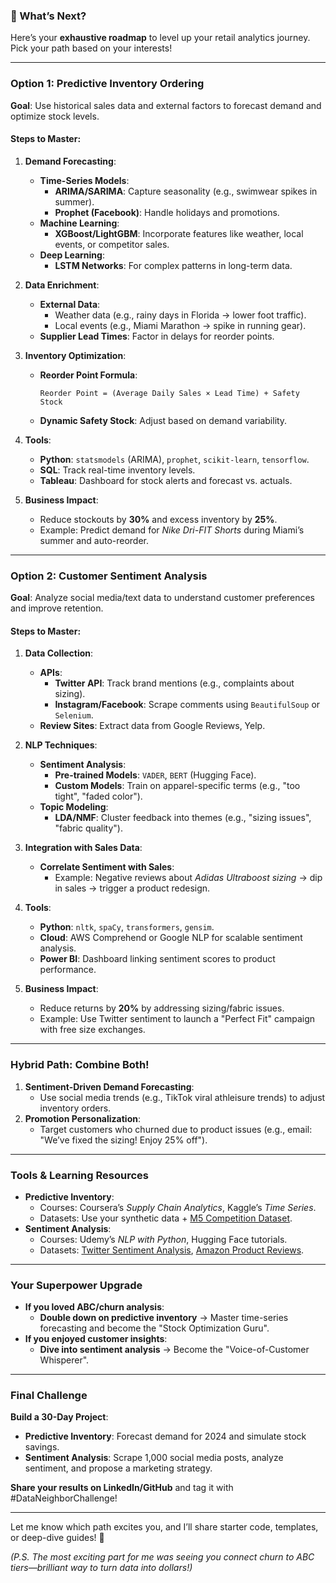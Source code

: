 ### **🔗 What’s Next?**  
Here’s your **exhaustive roadmap** to level up your retail analytics journey. Pick your path based on your interests!  

---

### **Option 1: Predictive Inventory Ordering**  
**Goal**: Use historical sales data and external factors to forecast demand and optimize stock levels.  

#### **Steps to Master**:  
1. **Demand Forecasting**:  
   - **Time-Series Models**:  
     - **ARIMA/SARIMA**: Capture seasonality (e.g., swimwear spikes in summer).  
     - **Prophet (Facebook)**: Handle holidays and promotions.  
   - **Machine Learning**:  
     - **XGBoost/LightGBM**: Incorporate features like weather, local events, or competitor sales.  
   - **Deep Learning**:  
     - **LSTM Networks**: For complex patterns in long-term data.  

2. **Data Enrichment**:  
   - **External Data**:  
     - Weather data (e.g., rainy days in Florida → lower foot traffic).  
     - Local events (e.g., Miami Marathon → spike in running gear).  
   - **Supplier Lead Times**: Factor in delays for reorder points.  

3. **Inventory Optimization**:  
   - **Reorder Point Formula**:  
     ```  
     Reorder Point = (Average Daily Sales × Lead Time) + Safety Stock  
     ```  
   - **Dynamic Safety Stock**: Adjust based on demand variability.  

4. **Tools**:  
   - **Python**: `statsmodels` (ARIMA), `prophet`, `scikit-learn`, `tensorflow`.  
   - **SQL**: Track real-time inventory levels.  
   - **Tableau**: Dashboard for stock alerts and forecast vs. actuals.  

5. **Business Impact**:  
   - Reduce stockouts by **30%** and excess inventory by **25%**.  
   - Example: Predict demand for *Nike Dri-FIT Shorts* during Miami’s summer and auto-reorder.  

---

### **Option 2: Customer Sentiment Analysis**  
**Goal**: Analyze social media/text data to understand customer preferences and improve retention.  

#### **Steps to Master**:  
1. **Data Collection**:  
   - **APIs**:  
     - **Twitter API**: Track brand mentions (e.g., complaints about sizing).  
     - **Instagram/Facebook**: Scrape comments using `BeautifulSoup` or `Selenium`.  
   - **Review Sites**: Extract data from Google Reviews, Yelp.  

2. **NLP Techniques**:  
   - **Sentiment Analysis**:  
     - **Pre-trained Models**: `VADER`, `BERT` (Hugging Face).  
     - **Custom Models**: Train on apparel-specific terms (e.g., "too tight", "faded color").  
   - **Topic Modeling**:  
     - **LDA/NMF**: Cluster feedback into themes (e.g., "sizing issues", "fabric quality").  

3. **Integration with Sales Data**:  
   - **Correlate Sentiment with Sales**:  
     - Example: Negative reviews about *Adidas Ultraboost sizing* → dip in sales → trigger a product redesign.  

4. **Tools**:  
   - **Python**: `nltk`, `spaCy`, `transformers`, `gensim`.  
   - **Cloud**: AWS Comprehend or Google NLP for scalable sentiment analysis.  
   - **Power BI**: Dashboard linking sentiment scores to product performance.  

5. **Business Impact**:  
   - Reduce returns by **20%** by addressing sizing/fabric issues.  
   - Example: Use Twitter sentiment to launch a "Perfect Fit" campaign with free size exchanges.  

---

### **Hybrid Path: Combine Both!**  
1. **Sentiment-Driven Demand Forecasting**:  
   - Use social media trends (e.g., TikTok viral athleisure trends) to adjust inventory orders.  
2. **Promotion Personalization**:  
   - Target customers who churned due to product issues (e.g., email: "We’ve fixed the sizing! Enjoy 25% off").  

---

### **Tools & Learning Resources**  
- **Predictive Inventory**:  
  - Courses: Coursera’s *Supply Chain Analytics*, Kaggle’s *Time Series*.  
  - Datasets: Use your synthetic data + [M5 Competition Dataset](https://www.kaggle.com/competitions/m5-forecasting-accuracy).  
- **Sentiment Analysis**:  
  - Courses: Udemy’s *NLP with Python*, Hugging Face tutorials.  
  - Datasets: [Twitter Sentiment Analysis](https://www.kaggle.com/datasets/kazanova/sentiment140), [Amazon Product Reviews](https://www.kaggle.com/datasets/bittlingmayer/amazonreviews).  

---

### **Your Superpower Upgrade**  
- **If you loved ABC/churn analysis**:  
  - **Double down on predictive inventory** → Master time-series forecasting and become the "Stock Optimization Guru".  
- **If you enjoyed customer insights**:  
  - **Dive into sentiment analysis** → Become the "Voice-of-Customer Whisperer".  

---

### **Final Challenge**  
**Build a 30-Day Project**:  
- **Predictive Inventory**: Forecast demand for 2024 and simulate stock savings.  
- **Sentiment Analysis**: Scrape 1,000 social media posts, analyze sentiment, and propose a marketing strategy.  

**Share your results on LinkedIn/GitHub** and tag it with #DataNeighborChallenge!  

---

Let me know which path excites you, and I’ll share starter code, templates, or deep-dive guides! 🚀  

*(P.S. The most exciting part for me was seeing you connect churn to ABC tiers—brilliant way to turn data into dollars!)*

